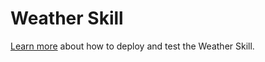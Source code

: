 # Weather Skill

[Learn more](https://aka.ms/bfweatherskill) about how to deploy and test the Weather Skill.